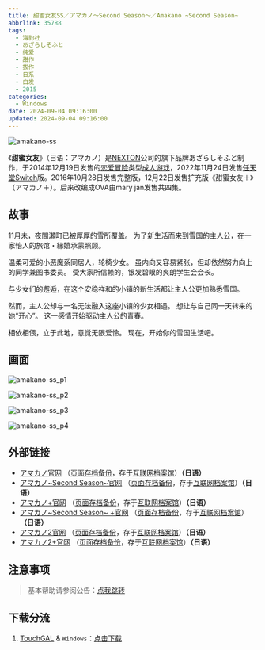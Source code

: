 ```yaml
---
title: 甜蜜女友SS／アマカノ～Second Season～／Amakano ~Second Season~
abbrlink: 35788
tags:
  - 海豹社
  - あざらしそふと
  - 纯爱
  - 甜作
  - 拔作
  - 日系
  - 白发
  - 2015
categories:
  - Windows
date: 2024-09-04 09:16:00
updated: 2024-09-04 09:16:00
---
```


![amakano-ss](https://unpkg.com/galgame/img/amakano-ss.webp)

《**甜蜜女友**》（日语：アマカノ）是[NEXTON](https://zh.wikipedia.org/wiki/NEXTON)公司的旗下品牌あざらしそふと制作，于2014年12月19日发售的[恋爱冒险](https://zh.wikipedia.org/wiki/戀愛冒險)类型[成人游戏](https://zh.wikipedia.org/wiki/日本成人遊戲)，2022年11月24日发售[任天堂Switch](https://zh.wikipedia.org/wiki/任天堂Switch)版。2016年10月28日发售完整版，12月22日发售扩充版《甜蜜女友＋》（アマカノ＋）。后来改编成OVA由mary jan发售共四集。

<!-- more -->

## 故事

11月未，夜間瀬町已被厚厚的雪所覆盖。
为了新生活而来到雪国的主人公，在一家怡人的旅馆・縁嬉承蒙照顾。

温柔可爱的小恶魔系同居人，轮椅少女。
虽内向又容易紧张，但却依然努力向上的同学兼图书委员。
受大家所信赖的，银发碧眼的爽朗学生会会长。

与少女们的邂逅，在这个安稳祥和的小镇的新生活都让主人公更加熟悉雪国。

然而，主人公却与一名无法融入这座小镇的少女相遇。
想让与自己同一天转来的她“开心”。
这一感情开始驱动主人公的青春。

相依相偎，立于此地，意觉无限爱怜。
现在，开始你的雪国生活吧。

## 画面

![amakano-ss_p1](https://unpkg.com/galgame/img/amakano-ss_p1.webp)

![amakano-ss_p2](https://unpkg.com/galgame/img/amakano-ss_p2.webp)

![amakano-ss_p3](https://unpkg.com/galgame/img/amakano-ss_p3.webp)

![amakano-ss_p4](https://unpkg.com/galgame/img/amakano-ss_p4.webp)

## 外部链接

- [アマカノ官网](http://azarashi-soft.nexton-net.jp/amakano/) （[页面存档备份](https://web.archive.org/web/20201101063525/http://azarashi-soft.nexton-net.jp/amakano/)，存于[互联网档案馆](https://zh.wikipedia.org/wiki/互联网档案馆)）**（日语）**
- [アマカノ~Second Season~官网](https://azarashi-soft.nexton-net.jp/amakano-ss/) （[页面存档备份](https://web.archive.org/web/20201101063525/https://azarashi-soft.nexton-net.jp/amakano-ss/)，存于[互联网档案馆](https://zh.wikipedia.org/wiki/互联网档案馆)）**（日语）**
- [アマカノ+官网](http://azarashi-soft.nexton-net.jp/amakano+/) （[页面存档备份](https://web.archive.org/web/20190404140327/http://azarashi-soft.nexton-net.jp/amakano+/)，存于[互联网档案馆](https://zh.wikipedia.org/wiki/互联网档案馆)）**（日语）**
- [アマカノ~Second Season~ +官网](https://azarashi-soft.nexton-net.jp/amakano-ss-plus/) （[页面存档备份](https://azarashi-soft.nexton-net.jp/amakano-ss-plus/)，存于[互联网档案馆](https://zh.wikipedia.org/wiki/互联网档案馆)）**（日语）**
- [アマカノ2官网](http://azarashi-soft.nexton-net.jp/amakano2/) （[页面存档备份](https://web.archive.org/web/20220101063525/http://azarashi-soft.nexton-net.jp/amakano2/)，存于[互联网档案馆](https://zh.wikipedia.org/wiki/互联网档案馆)）**（日语）**
- [アマカノ2+官网](http://azarashi-soft.nexton-net.jp/amakano2-plus//) （[页面存档备份](https://web.archive.org/web/20230401140327/http://azarashi-soft.nexton-net.jp/amakano2-plus//)，存于[互联网档案馆](https://zh.wikipedia.org/wiki/互联网档案馆)）**（日语）**

## 注意事项

> 基本帮助请参阅公告：[点我跳转](/p/announcement/)

## 下载分流

1. [TouchGAL](https://touchgal.net/) & `Windows`：[点击下载](https://pan.touchgal.net/s/y3XAiY)
